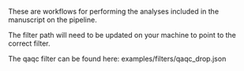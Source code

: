 These are workflows for performing the analyses included in the manuscript on the pipeline. 

The filter path will need to be updated on your machine to point to the correct filter. 

The qaqc filter can be found here: examples/filters/qaqc_drop.json